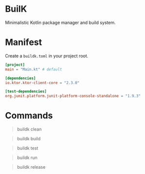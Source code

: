 # BuilK
Minimalistic Kotlin package manager and build system.

# Manifest
Create a `buildk.toml` in your project root.

```toml
[project]
main = "Main.kt" # default

[dependencies]
io.ktor.ktor-client-core = "2.3.0"

[test-dependencies]
org.junit.platform.junit-platform-console-standalone = "1.9.3"
```

# Commands
> buildk clean

> buildk build

> buildk test

> buildk run

> buildk release
